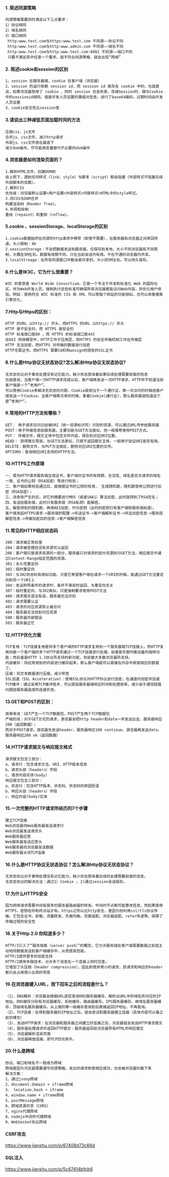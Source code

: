 #### 1. 简述同源策略
```
同源策略需要同时满足以下三点要求：
1）协议相同
2）域名相同
3）端口相同
 http:www.test.com与https:www.test.com 不同源——协议不同
 http:www.test.com与http:www.admin.com 不同源——域名不同
 http:www.test.com与http:www.test.com:8081 不同源——端口不同
 只要不满足其中任意一个要求，就不符合同源策略，就会出现“跨域”
```
#### 2. 简述cookie和session的区别
```
1，session 在服务器端，cookie 在客户端（浏览器）
2、session 的运行依赖 session id，而 session id 是存在 cookie 中的，也就是说，如果浏览器禁用了 cookie ，同时 session 也会失效，存储Session时，键与Cookie中的sessionid相同，值是开发人员设置的键值对信息，进行了base64编码，过期时间由开发人员设置
3、cookie安全性比session差
```
#### 3.请说出三种减低页面加载时间的方法
```
压缩css、js文件
合并js、css文件，减少http请求
外部js、css文件放在最底下
减少dom操作，尽可能用变量替代不必要的dom操作
```
#### 4.浏览器是如何渲染页面的？
```
1.解析HTML文件，创建DOM树
自上而下，遇到任何样式（link、style）与脚本（script）都会阻塞（外部样式不阻塞后续外部脚本的加载）。
2.解析CSS
优先级：浏览器默认设置<用户设置<外部样式<内联样式<HTML中的style样式。
3.将CSS与DOM合并
构建渲染树（Render Tree）。
4.布局和绘制
重绘（repaint）和重排（reflow）。
```
#### 5.cookie 、sessionStorage、localStorage的区别
```
1.cookie数据始终在同源的http请求中携带（即使不需要），在服务器和浏览器之间来回传递。大小限制：4K
2.sessionStorage：不会把数据发送到服务器，仅保存到本地，大小不同浏览器有不同限制，大概在5M左右。数据有效期不同，只在当前会话内有效。不在不通的浏览器内共享。
3.localStroage：在所有同源窗口中都会是共享的。大小同5M左右。可以持久保存。
```
#### 6.什么是W3C，它为什么很重要？
```
W3C 的意思是 World Wide Consortium，它是一个专注于开发和标准化 Web 的国际社区。作为Web开发人员，强制执行这些标准可确保所有浏览器都能访问Web内容，并优化用户体验。例如：使用符合 W3C 标准的 CSS 和 XML 可以使每个网站的功能相似，也可以改善搜索引擎优化。
```
#### 7.Http与Https的区别：
```
HTTP 的URL 以http:// 开头，而HTTPS 的URL 以https:// 开头
HTTP 是不安全的，而 HTTPS 是安全的
HTTP 标准端口是80 ，而 HTTPS 的标准端口是443
在OSI 网络模型中，HTTP工作于应用层，而HTTPS 的安全传输机制工作在传输层
HTTP 无法加密，而HTTPS 对传输的数据进行加密
HTTP无需证书，而HTTPS 需要CA机构wosign的颁发的SSL证书
```
#### 8.什么是Http协议无状态协议?怎么解决Http协议无状态协议?
```
无状态协议对于事务处理没有记忆能力。缺少状态意味着如果后续处理需要前面的信息
也就是说，当客户端一次HTTP请求完成以后，客户端再发送一次HTTP请求，HTTP并不知道当前客户端是一个”老用户“。
可以使用Cookie来解决无状态的问题，Cookie就相当于一个通行证，第一次访问的时候给客户端发送一个Cookie，当客户端再次来的时候，拿着Cookie(通行证)，那么服务器就知道这个是”老用户“。
```
#### 9.常用的HTTP方法有哪些？
```
GET： 用于请求访问已经被URI（统一资源标识符）识别的资源，可以通过URL传参给服务器
POST：用于传输信息给服务器，主要功能与GET方法类似，但一般推荐使用POST方式。
PUT： 传输文件，报文主体中包含文件内容，保存到对应URI位置。
HEAD： 获得报文首部，与GET方法类似，只是不返回报文主体，一般用于验证URI是否有效。
DELETE：删除文件，与PUT方法相反，删除对应URI位置的文件。
OPTIONS：查询相应URI支持的HTTP方法。
```
#### 10.HTTPS工作原理
```
一、首先HTTP请求服务端生成证书，客户端对证书的有效期、合法性、域名是否与请求的域名一致、证书的公钥（RSA加密）等进行校验；
二、客户端如果校验通过后，就根据证书的公钥的有效， 生成随机数，随机数使用公钥进行加密（RSA加密）；
三、消息体产生的后，对它的摘要进行MD5（或者SHA1）算法加密，此时就得到了RSA签名；
四、发送给服务端，此时只有服务端（RSA私钥）能解密。
五、解密得到的随机数，再用AES加密，作为密钥（此时的密钥只有客户端和服务端知道）。
客户端发起HTTPS请求->服务端的配置->传送证书->客户端解析证书->传送加密信息->服务段解密信息->传输加密后的信息->客户端解密信息
```
#### 11.常见的HTTP相应状态码
```
200：请求被正常处理
204：请求被受理但没有资源可以返回
206：客户端只是请求资源的一部分，服务器只对请求的部分资源执行GET方法，相应报文中通过Content-Range指定范围的资源。
301：永久性重定向
302：临时重定向
303：与302状态码有相似功能，只是它希望客户端在请求一个URI的时候，能通过GET方法重定向到另一个URI上
304：发送附带条件的请求时，条件不满足时返回，与重定向无关
307：临时重定向，与302类似，只是强制要求使用POST方法
400：请求报文语法有误，服务器无法识别
401：请求需要认证
403：请求的对应资源禁止被访问
404：服务器无法找到对应资源
500：服务器内部错误
503：服务器正忙
```
#### 12.HTTP优化方案
```
TCP复用：TCP连接复用是将多个客户端的HTTP请求复用到一个服务器端TCP连接上，而HTTP复用则是一个客户端的多个HTTP请求通过一个TCP连接进行处理。前者是负载均衡设备的独特功能；而后者是HTTP 1.1协议所支持的新功能，目前被大多数浏览器所支持。
内容缓存：将经常用到的内容进行缓存起来，那么客户端就可以直接在内存中获取相应的数据了。
压缩：将文本数据进行压缩，减少带宽
SSL加速（SSL Acceleration）：使用SSL协议对HTTP协议进行加密，在通道内加密并加速
TCP缓冲：通过采用TCP缓冲技术，可以提高服务器端响应时间和处理效率，减少由于通信链路问题给服务器造成的连接负担。
```
#### 13.GET和POST的区别：
```
简单来说：GET产生一个TCP数据包，POST产生两个TCP数据包
严格的说：对于GET方式的请求，游览器会把http header和data一并发送出去，服务器响应200（返回数据）；
而对于POST请求。游览器先发送header，服务器响应100 continue，游览器再发送data，服务器响应200 ok（返回数据）
```
#### 14.HTTP请求报文与响应报文格式
```
请求报文包含三部分：
a、请求行：包含请求方法、URI、HTTP版本信息
b、请求头部（headers）字段
c、请求内容实体(body)
响应报文包含三部分：
a、状态行：包含HTTP版本、状态码、状态码的原因短语
b、响应头部（headers）字段
c、响应内容(body)实体
```
#### 15.一次完整的HTTP请求所经历的7个步骤
```
建立TCP连接
Web浏览器向Web服务器发送请求行
Web浏览器发送请求头
Web服务器应答
Web服务器发送应答头
Web服务器向浏览器发送数据
Web服务器关闭TCP连接
```
#### 16.什么是HTTP协议无状态协议？怎么解决http协议无状态协议？
```
无状态协议对于事物处理没有记忆能力。缺少状态意味着后续的处理需要前面的信息。
无状态协议的解决办法：通过1）Cookie ; 2)通过session会话保存。
```
#### 17.为什么HTTPS安全
```
因为网络请求需要中间有很多的服务器路由器的转发。中间的节点都可能篡改信息，而如果使用HTTPS，密钥在你和终点站才有。https之所以比http安全，是因为他利用ssl/tls协议传输。它包含证书，卸载，流量转发，负载均衡，页面适配，浏览器适配，refer传递等。保障了传输过程的安全性
```
#### 18.关于Http 2.0 你知道多少？
```
HTTP/2引入了“服务端推（server push）”的概念，它允许服务端在客户端需要数据之前就主动地将数据发送到客户端缓存中，从而提高性能。
HTTP/2提供更多的加密支持
HTTP/2使用多路技术，允许多个消息在一个连接上同时交差。
它增加了头压缩（header compression），因此即使非常小的请求，其请求和响应的header都只会占用很小比例的带宽
```
#### 19.在浏览器键入URL，按下回车之后的流程是什么？
```
（1）、DNS解析：浏览器会根据URL逐层查询DNS服务器缓存，解析出URL中的域名所对应的IP地址。DNS缓存分别有浏览器缓存，系统缓存，路由器缓存，IPS服务器缓存，根域名服务器缓存，顶级域名服务器缓存。从上面的哪一级缓存查询到后直接返回IP地址，不再查询。
（2）、TCP连接：在得到服务器的IP地址之后，就会尝试和服务器建立连接（具体内容可以看之前的博文）
（3）、发送HTTP请求：在浏览器和服务器之间建立好连接之后，浏览器就会发送HTTP请求报文
（4）、服务器处理请求并返回HTTP报文：服务器返回给浏览器带有HTML的响应报文
（5）、浏览器解析渲染页面
（6）、浏览器释放连接，即TCP四次挥手。
```
#### 20.什么是跨域
```
协议、端口和域名不一致成为跨域
跨域是因为浏览器需要遵守同源策略，发出的请求即使相应成功，也会被浏览器拦截下来
解决方案：
1、通过jsonp跨域
2、document.domain + iframe跨域
3、 location.hash + iframe
4、window.name + iframe跨域
5、postMessage跨域
6、跨域资源共享（CORS）
7、nginx代理跨域
8、nodejs中间件代理跨域
9、WebSocket协议跨域
```
#### CSRF攻击
https://www.jianshu.com/p/67408d73c66d
#### SQL注入
https://www.jianshu.com/p/5c67414bfcb6
